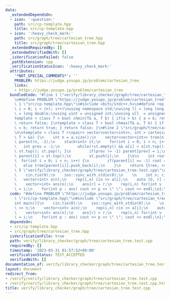 ```yaml
---
data:
  _extendedDependsOn:
  - icon: ':question:'
    path: src/cp-template.hpp
    title: src/cp-template.hpp
  - icon: ':heavy_check_mark:'
    path: src/graph/tree/cartesian_tree.hpp
    title: src/graph/tree/cartesian_tree.hpp
  _extendedRequiredBy: []
  _extendedVerifiedWith: []
  _isVerificationFailed: false
  _pathExtension: cpp
  _verificationStatusIcon: ':heavy_check_mark:'
  attributes:
    '*NOT_SPECIAL_COMMENTS*': ''
    PROBLEM: https://judge.yosupo.jp/problem/cartesian_tree
    links:
    - https://judge.yosupo.jp/problem/cartesian_tree
  bundledCode: "#line 1 \"verify/library_checker/graph/tree/cartesian_tree.test.cpp\"\
    \n#define PROBLEM \"https://judge.yosupo.jp/problem/cartesian_tree\"\n\n#line\
    \ 1 \"src/cp-template.hpp\"\n#include <bits/stdc++.h>\n#define rep(i,n) for(int\
    \ i = 0; i < (n); i++)\nusing namespace std;\nusing ll = long long;\nusing ld\
    \ = long double;\nusing uint = unsigned int;\nusing ull  = unsigned long long;\n\
    template < class T > bool chmin(T& a, T b) { if(a > b) { a = b; return true; }\
    \ return false; }\ntemplate < class T > bool chmax(T& a, T b) { if(a < b) { a\
    \ = b; return true; } return false; }\n#line 2 \"src/graph/tree/cartesian_tree.hpp\"\
    \n\ntemplate < class T >\npair< vector<vector<int>>, int > cartesian_tree(vector<\
    \ T > &a) {\n    int n = a.size();\n    vector<vector<int>> tree(n);\n    vector<int>\
    \ parent(n, -1);\n    stack<int> st;\n    for(int i = 0; i < n; i++) {\n     \
    \   int prev = -1;\n        while(!st.empty() && a[i] < a[st.top()]) { prev =\
    \ st.top(); st.pop(); }\n        if(prev != -1) parent[prev] = i;\n        if(!st.empty())\
    \ parent[i] = st.top();\n        st.push(i);\n    }\n\n    int root = -1;\n  \
    \  for(int i = 0; i < n; i++) {\n        if(parent[i] == -1) root = i;\n     \
    \   else tree[parent[i]].push_back(i);\n    }\n    return {tree, root};\n}\n#line\
    \ 5 \"verify/library_checker/graph/tree/cartesian_tree.test.cpp\"\n\nint main(){\n\
    \    cin.tie(0);\n    ios::sync_with_stdio(0);\n    \n    int n; cin >> n;\n \
    \   vector<int> a(n);\n    rep(i,n) cin >> a[i];\n    auto [G, r] = cartesian_tree<int>(a);\n\
    \    vector<int> ans(n);\n    ans[r] = r;\n    rep(i,n) for(int v : G[i]) ans[v]\
    \ = i;\n    for(int p : ans) cout << p << \" \"; cout << endl;\n};\n"
  code: "#define PROBLEM \"https://judge.yosupo.jp/problem/cartesian_tree\"\n\n#include\
    \ \"src/cp-template.hpp\"\n#include \"src/graph/tree/cartesian_tree.hpp\"\n\n\
    int main(){\n    cin.tie(0);\n    ios::sync_with_stdio(0);\n    \n    int n; cin\
    \ >> n;\n    vector<int> a(n);\n    rep(i,n) cin >> a[i];\n    auto [G, r] = cartesian_tree<int>(a);\n\
    \    vector<int> ans(n);\n    ans[r] = r;\n    rep(i,n) for(int v : G[i]) ans[v]\
    \ = i;\n    for(int p : ans) cout << p << \" \"; cout << endl;\n};\n"
  dependsOn:
  - src/cp-template.hpp
  - src/graph/tree/cartesian_tree.hpp
  isVerificationFile: true
  path: verify/library_checker/graph/tree/cartesian_tree.test.cpp
  requiredBy: []
  timestamp: '2023-03-31 01:57:52+09:00'
  verificationStatus: TEST_ACCEPTED
  verifiedWith: []
documentation_of: verify/library_checker/graph/tree/cartesian_tree.test.cpp
layout: document
redirect_from:
- /verify/verify/library_checker/graph/tree/cartesian_tree.test.cpp
- /verify/verify/library_checker/graph/tree/cartesian_tree.test.cpp.html
title: verify/library_checker/graph/tree/cartesian_tree.test.cpp
---
```

